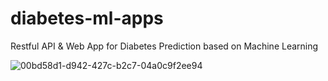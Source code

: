 # diabetes-ml-apps
Restful API &amp; Web App for Diabetes Prediction based on Machine Learning 

![00bd58d1-d942-427c-b2c7-04a0c9f2ee94](https://user-images.githubusercontent.com/55613545/130373158-c98eba3e-8f16-4d1c-a16c-7a7de244d638.jpg)
